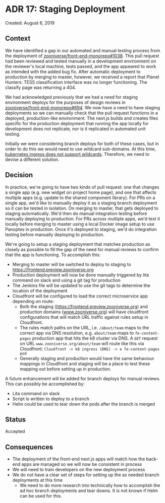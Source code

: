 # ADR 17: Staging Deployment

Created: August 6, 2019

## Context

We have identified a gap in our automated and manual testing process from the deployment of [zooniverse/front-end-monorepo#1038](https://github.com/zooniverse/front-end-monorepo/pull/1038). This pull request had been reviewed and tested manually in a development environment on the reviewer's local machine, tests passed, and the app appeared to work as intended with the added bug fix. After automatic deployment to production by merging to master, however, we received a report that Planet Hunters: TESS classification interface was no longer functioning. The classify page was returning a 404.

We had acknowledged previously that we had a need for staging environment deploys for the purposes of design reviews in [zooniverse/front-end-monorepo#694](https://github.com/zooniverse/front-end-monorepo/issues/694). We now have a need to have staging deployments so we can manually check that the pull request functions in a deployed, production-like environment. The next.js builds and creates files specific for the production deployment that running the app locally for development does not replicate, nor is it replicated in automated unit testing.

Initially we were considering branch deploys for both of these cases, but in order to do this we would need to use wildcard sub-domains. At this time, [kubernetes ingress does not support wildcards](https://github.com/containous/traefik/issues/3884). Therefore, we need to devise a different solution.

## Decision

In practice, we're going to have two kinds of pull request: one that changes a single app (e.g. new widget on project home page), and one that affects multiple apps (e.g. update to the shared component library). For PRs on a single app, we'd like to manually deploy it as a staging branch deployment so it can be tested in isolation. On merging to master, that gets deployed to staging automatically. We'd then do manual integration testing before manually deploying to production. For PRs across multiple apps, we'd test it locally before merging to master using a local Docker image setup to use Panoptes in production. Once it's deployed to staging, we'd do integration testing before manually deploying to production.

We're going to setup a staging deployment that matches production as closely as possible to fill the gap of the need for manual reviews to confirm that the app is functioning. To accomplish this:

- Merging to master will be switched to deploy to staging to https://frontend.preview.zooniverse.org
- Production deployment will now be done manually triggered by lita command on slack and using a git tag for production
- The Jenkins file will be updated to use the git tags to determine the location of the deployment
- Cloudfront will be configured to load the correct microservice app depending on route:
    - Both the staging (https://frontend.preview.zooniverse.org) and production domains (www.zooniverse.org) will have cloudfront configurations that will match URL traffic against rules setup in Cloudfront.
    - The rules match paths on the URL, i.e. `/about/team` maps to the correct app via DNS resolution, e.g. `about/team` maps to `fe-content-pages` production app that hits the k8 cluster via DNS. A `GET` request on URL `www.zooniverse.org/about/team` will route like this via Cloudfront: `Cloudfront -> k8 ingress (DNS) -> a fe-content-pages pod`
    - Generally staging and production would have the same behaviour mappings in Cloudfront and staging will be a place to test these mapping out before setting up in production.

A future enhancement will be added for branch deploys for manual reviews. This can possibly be accomplished by:

- Lita command on slack
- Script is written to deploy to a branch
- Helm could be used to tear down the pods after the branch is merged

## Status

Accepted

## Consequences

- The deployment of the front-end next.js apps will match how the back-end apps are managed so we will now be consistent in process
- We will need to train developers on the new deployment process
- We do not have a clear set of steps for setting up the as needed branch deployments at this time
  - We need to do more research into technically how to accomplish the ad hoc branch deployments and tear downs. It is not known if Helm can be used for this.
